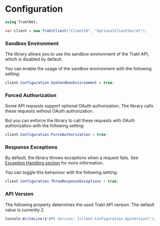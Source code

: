 # Configuration

```csharp
using TraktNet;

var client = new TraktClient("ClientID", "OptionalClientSecret");
```

### Sandbox Environment

The library allows you to use the sandbox environment of the Trakt API, which is disabled by default.

You can enable the usage of the sandbox environment with the following setting:

```csharp
client.Configuration.UseSandboxEnvironment = true;
```

### Forced Authorization

Some API requests support optional OAuth authorization. The library calls these requests without OAuth authorization.

But you can enforce the library to call these requests with OAuth authorization with the following setting:

```csharp
client.Configuration.ForceAuthorization = true;
```

### Response Exceptions

By default, the library throws exceptions when a request fails. See [Exception Handling section](exceptionhandling.md) for more information.

You can toggle this behaviour with the following setting:

```csharp
client.Configuration.ThrowResponseExceptions = true;
```

### API Version

The following property determines the used Trakt API version. The default value is currently 2.

```csharp
Console.WriteLine($"API Version: {client.Configuration.ApiVersion}");
```
